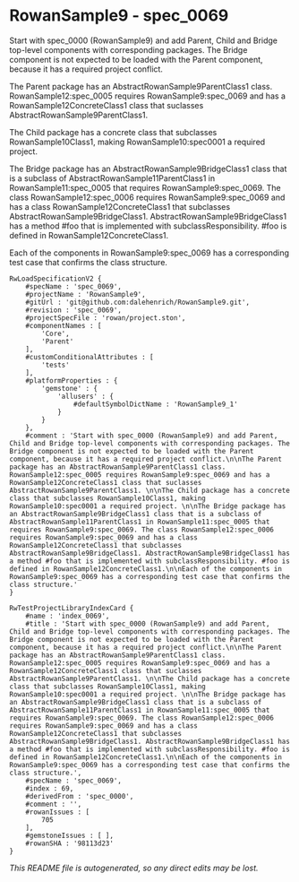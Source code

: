 # RowanSample9 - spec_0069
Start with spec_0000 (RowanSample9) and add Parent, Child and Bridge top-level components with corresponding packages. The Bridge component is not expected to be loaded with the Parent component, because it has a required project conflict.

The Parent package has an AbstractRowanSample9ParentClass1 class. RowanSample12:spec_0005 requires RowanSample9:spec_0069 and has a RowanSample12ConcreteClass1 class that suclasses AbstractRowanSample9ParentClass1. 

The Child package has a concrete class that subclasses RowanSample10Class1, making RowanSample10:spec0001 a required project. 

The Bridge package has an AbstractRowanSample9BridgeClass1 class that is a subclass of AbstractRowanSample11ParentClass1 in RowanSample11:spec_0005 that requires RowanSample9:spec_0069. The class RowanSample12:spec_0006 requires RowanSample9:spec_0069 and has a class RowanSample12ConcreteClass1 that subclasses AbstractRowanSample9BridgeClass1. AbstractRowanSample9BridgeClass1 has a method #foo that is implemented with subclassResponsibility. #foo is defined in RowanSample12ConcreteClass1.

Each of the components in RowanSample9:spec_0069 has a corresponding test case that confirms the class structure.
```
RwLoadSpecificationV2 {
	#specName : 'spec_0069',
	#projectName : 'RowanSample9',
	#gitUrl : 'git@github.com:dalehenrich/RowanSample9.git',
	#revision : 'spec_0069',
	#projectSpecFile : 'rowan/project.ston',
	#componentNames : [
		'Core',
		'Parent'
	],
	#customConditionalAttributes : [
		'tests'
	],
	#platformProperties : {
		'gemstone' : {
			'allusers' : {
				#defaultSymbolDictName : 'RowanSample9_1'
			}
		}
	},
	#comment : 'Start with spec_0000 (RowanSample9) and add Parent, Child and Bridge top-level components with corresponding packages. The Bridge component is not expected to be loaded with the Parent component, because it has a required project conflict.\n\nThe Parent package has an AbstractRowanSample9ParentClass1 class. RowanSample12:spec_0005 requires RowanSample9:spec_0069 and has a RowanSample12ConcreteClass1 class that suclasses AbstractRowanSample9ParentClass1. \n\nThe Child package has a concrete class that subclasses RowanSample10Class1, making RowanSample10:spec0001 a required project. \n\nThe Bridge package has an AbstractRowanSample9BridgeClass1 class that is a subclass of AbstractRowanSample11ParentClass1 in RowanSample11:spec_0005 that requires RowanSample9:spec_0069. The class RowanSample12:spec_0006 requires RowanSample9:spec_0069 and has a class RowanSample12ConcreteClass1 that subclasses AbstractRowanSample9BridgeClass1. AbstractRowanSample9BridgeClass1 has a method #foo that is implemented with subclassResponsibility. #foo is defined in RowanSample12ConcreteClass1.\n\nEach of the components in RowanSample9:spec_0069 has a corresponding test case that confirms the class structure.'
}

RwTestProjectLibraryIndexCard {
	#name : 'index_0069',
	#title : 'Start with spec_0000 (RowanSample9) and add Parent, Child and Bridge top-level components with corresponding packages. The Bridge component is not expected to be loaded with the Parent component, because it has a required project conflict.\n\nThe Parent package has an AbstractRowanSample9ParentClass1 class. RowanSample12:spec_0005 requires RowanSample9:spec_0069 and has a RowanSample12ConcreteClass1 class that suclasses AbstractRowanSample9ParentClass1. \n\nThe Child package has a concrete class that subclasses RowanSample10Class1, making RowanSample10:spec0001 a required project. \n\nThe Bridge package has an AbstractRowanSample9BridgeClass1 class that is a subclass of AbstractRowanSample11ParentClass1 in RowanSample11:spec_0005 that requires RowanSample9:spec_0069. The class RowanSample12:spec_0006 requires RowanSample9:spec_0069 and has a class RowanSample12ConcreteClass1 that subclasses AbstractRowanSample9BridgeClass1. AbstractRowanSample9BridgeClass1 has a method #foo that is implemented with subclassResponsibility. #foo is defined in RowanSample12ConcreteClass1.\n\nEach of the components in RowanSample9:spec_0069 has a corresponding test case that confirms the class structure.',
	#specName : 'spec_0069',
	#index : 69,
	#derivedFrom : 'spec_0000',
	#comment : '',
	#rowanIssues : [
		705
	],
	#gemstoneIssues : [ ],
	#rowanSHA : '98113d23'
}
```

*This README file is autogenerated, so any direct edits may be lost.*
